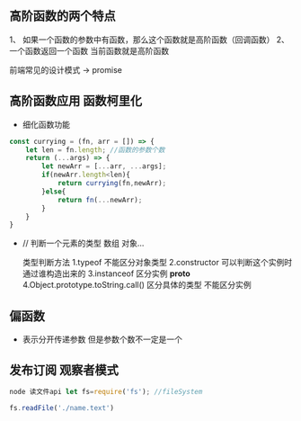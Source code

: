 ## 高阶函数的两个特点

1、 如果一个函数的参数中有函数，那么这个函数就是高阶函数（回调函数）
2、一个函数返回一个函数 当前函数就是高阶函数

前端常见的设计模式 -> promise

## 高阶函数应用 函数柯里化
- 细化函数功能
```js
const currying = (fn, arr = []) => {
    let len = fn.length; //函数的参数个数
    return (...args) => {
        let newArr = [...arr, ...args];
        if(newArr.length<len){
            return currying(fn,newArr);
        }else{
            return fn(...newArr);
        }
    }
}
```

- // 判断一个元素的类型 数组 对象...

  类型判断方法
  1.typeof 不能区分对象类型
  2.constructor 可以判断这个实例时通过谁构造出来的
  3.instanceof 区分实例 __proto__
  4.Object.prototype.toString.call() 区分具体的类型 不能区分实例

## 偏函数 
- 表示分开传递参数 但是参数个数不一定是一个

## 发布订阅 观察者模式
```js
node 读文件api let fs=require('fs'); //fileSystem

fs.readFile('./name.text')
```
